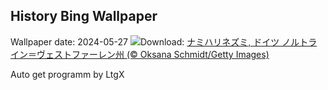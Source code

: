 ## History Bing Wallpaper
Wallpaper date: 2024-05-27
![](https://www.bing.com/th?id=OHR.HedgehogMeadow_JA-JP0023153078_UHD.jpg&w=1000)Download: [ナミハリネズミ, ドイツ ノルトライン＝ヴェストファーレン州 (© Oksana Schmidt/Getty Images)](https://www.bing.com/th?id=OHR.HedgehogMeadow_JA-JP0023153078_UHD.jpg)

Auto get programm by LtgX
